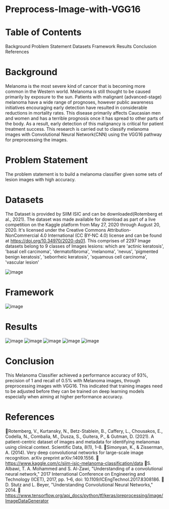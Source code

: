 # Preprocess-Image-with-VGG16
# Table of Contents
Background
Problem Statement
Datasets
Framework
Results
Conclusion
References

# Background
Melanoma is the most severe kind of cancer that is becoming more common in the Western world. Melanoma is still thought to be caused primarily by exposure to the sun. Patients    with malignant (advanced-stage) melanoma have a wide range of prognoses, however public awareness initiatives encouraging early detection have resulted in considerable reductions in mortality rates. This disease primarily affects Caucasian men and women and has a terrible prognosis once it has spread to other parts of the body. As a result, early detection of this malignancy is critical for patient treatment success.
This research is carried out to classify melanoma images with Convolutional Neural Network(CNN) using the VGG16 pathway for preprocessing the images. 

# Problem Statement
The problem statement is to build a melanoma classifier given some sets of lesion images with high accuracy.

# Datasets
The Dataset is provided by SIIM ISIC and can be downloaded(Rotemberg et al., 2021). The dataset was made available for download as part of a live competition on the Kaggle platform from May 27, 2020 through August 20, 2020. It's licensed under the Creative Commons Attribution-NonCommercial 4.0 International (CC BY-NC 4.0) license and can be found at https://doi.org/10.34970/2020-ds01. This comprises of 2297 Image datasets belong to 9 classes of Images lesions:  which are 'actinic keratosis', 'basal cell carcinoma', 'dermatofibroma', 'melanoma', 'nevus', 'pigmented benign keratosis', 'seborrheic keratosis', 'squamous cell carcinoma', 'vascular lesion'

![image](https://user-images.githubusercontent.com/74154451/129667183-2d6593e2-d7ed-4fd8-bca2-a4089cf4055c.png)

# Framework
![image](https://user-images.githubusercontent.com/74154451/129666087-42cd1b85-c5ad-44b4-8105-e4981d2aed22.png)

# Results
![image](https://user-images.githubusercontent.com/74154451/129665717-4441eb87-83ac-49d2-8849-58a61b6d611b.png)
![image](https://user-images.githubusercontent.com/74154451/129667525-8056bb34-0312-45ed-9583-2b6ebdea9e05.png)
![image](https://user-images.githubusercontent.com/74154451/129665775-c2085a53-7de9-4304-a0d1-6aac7e456146.png)
![image](https://user-images.githubusercontent.com/74154451/129665972-f3d74a33-dad2-4eae-820d-5d326a734088.png)
![image](https://user-images.githubusercontent.com/74154451/129666015-bca7dc65-4522-4d9c-bb4f-00cdc792e1c5.png)

# Conclusion

This Melanoma Classifier achieved a performance accuracy of 93%, precision of 1 and recall of 0.5% with Melanoma images, through preprocessing images with VGG16. This indicated that training images need to be adjusted before they can be trained on deep learning models especially when aiming at higher performance accuracy.

# References
📌Rotemberg, V., Kurtansky, N., Betz-Stablein, B., Caffery, L., Chousakos, E., Codella, N., Combalia, M., Dusza, S., Guitera, P., & Gutman, D. (2021). A patient-centric dataset of images and metadata for identifying melanomas using clinical context. Scientific Data, 8(1), 1–8.
📌Simonyan, K., & Zisserman, A. (2014). Very deep convolutional networks for large-scale image recognition. arXiv preprint arXiv:1409.1556.
📌https://www.kaggle.com/c/siim-isic-melanoma-classification/data
📌S. Albawi, T. A. Mohammed and S. Al-Zawi, "Understanding of a convolutional neural network," 2017 International Conference on Engineering and Technology (ICET), 2017, pp. 1–6, doi: 10.1109/ICEngTechnol.2017.8308186.
📌D. Stutz and L. Beyer, "Understanding Convolutional Neural Networks," 2014.
📌https://www.tensorflow.org/api_docs/python/tf/keras/preprocessing/image/ImageDataGenerator

